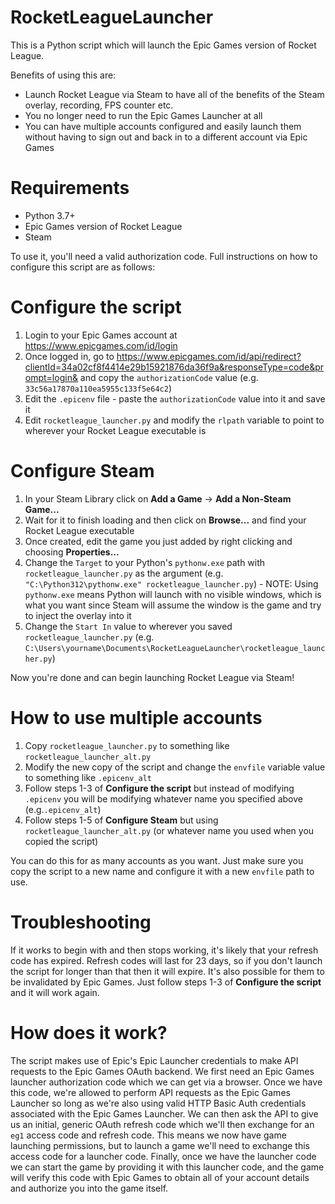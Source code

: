 # RocketLeagueLauncher

This is a Python script which will launch the Epic Games version of Rocket League. 

Benefits of using this are:
* Launch Rocket League via Steam to have all of the benefits of the Steam overlay, recording, FPS counter etc. 
* You no longer need to run the Epic Games Launcher at all
* You can have multiple accounts configured and easily launch them without having to sign out and back in to a different account via Epic Games

# Requirements

* Python 3.7+
* Epic Games version of Rocket League
* Steam

To use it, you'll need a valid authorization code. Full instructions on how to configure this script are as follows:

# Configure the script

1. Login to your Epic Games account at https://www.epicgames.com/id/login
2. Once logged in, go to https://www.epicgames.com/id/api/redirect?clientId=34a02cf8f4414e29b15921876da36f9a&responseType=code&prompt=login& and copy the `authorizationCode` value (e.g. `33c56a17870a110ea5955c133f5e64c2`)
3. Edit the `.epicenv` file - paste the `authorizationCode` value into it and save it
4. Edit `rocketleague_launcher.py` and modify the `rlpath` variable to point to wherever your Rocket League executable is

# Configure Steam

1. In your Steam Library click on **Add a Game** -> **Add a Non-Steam Game...**
2. Wait for it to finish loading and then click on **Browse...** and find your Rocket League executable
3. Once created, edit the game you just added by right clicking and choosing **Properties...**
4. Change the `Target` to your Python's `pythonw.exe` path with `rocketleague_launcher.py` as the argument (e.g. `"C:\Python312\pythonw.exe" rocketleague_launcher.py`) - NOTE: Using `pythonw.exe` means Python will launch with no visible windows, which is what you want since Steam will assume the window is the game and try to inject the overlay into it
5. Change the `Start In` value to wherever you saved `rocketleague_launcher.py` (e.g. `C:\Users\yourname\Documents\RocketLeagueLauncher\rocketleague_launcher.py`)

Now you're done and can begin launching Rocket League via Steam!

# How to use multiple accounts

1. Copy `rocketleague_launcher.py` to something like `rocketleague_launcher_alt.py`
2. Modify the new copy of the script and change the `envfile` variable value to something like `.epicenv_alt`
3. Follow steps 1-3 of **Configure the script** but instead of modifying `.epicenv` you will be modifying whatever name you specified above (e.g.`.epicenv_alt`)
4. Follow steps 1-5 of **Configure Steam** but using `rocketleague_launcher_alt.py` (or whatever name you used when you copied the script)

You can do this for as many accounts as you want. Just make sure you copy the script to a new name and configure it with a new `envfile` path to use.

##

# Troubleshooting

If it works to begin with and then stops working, it's likely that your refresh code has expired. Refresh codes will last for 23 days, so if you don't launch the script for longer than that then it will expire. It's also possible for them to be invalidated by Epic Games. Just follow steps 1-3 of **Configure the script** and it will work again.

# How does it work?

The script makes use of Epic's Epic Launcher credentials to make API requests to the Epic Games OAuth backend. We first need an Epic Games launcher authorization code which we can get via a browser. Once we have this code, we're allowed to perform API requests as the Epic Games Launcher so long as we're also using valid HTTP Basic Auth credentials associated with the Epic Games Launcher. We can then ask the API to give us an initial, generic OAuth refresh code which we'll then exchange for an `eg1` access code and refresh code. This means we now have game launching permissions, but to launch a game we'll need to exchange this access code for a launcher code. Finally, once we have the launcher code we can start the game by providing it with this launcher code, and the game will verify this code with Epic Games to obtain all of your account details and authorize you into the game itself. 
